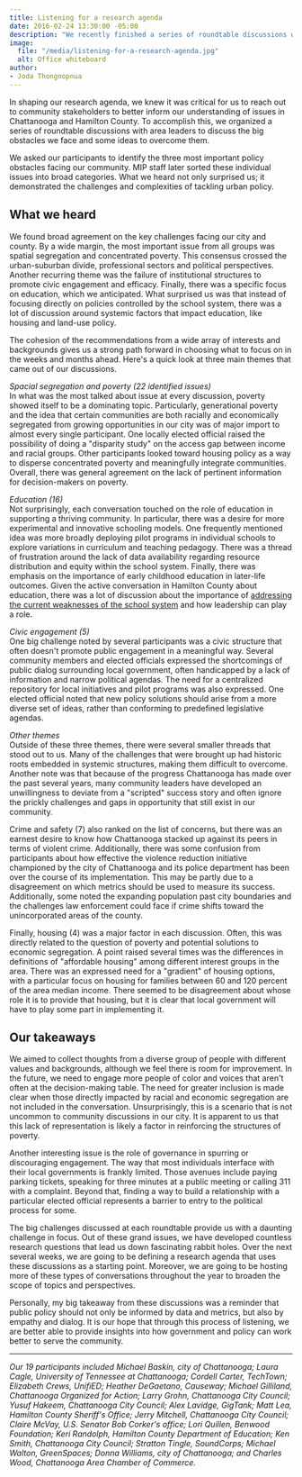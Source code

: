 ```yaml
---
title: Listening for a research agenda
date: 2016-02-24 13:30:00 -05:00
description: "We recently finished a series of roundtable discussions with community leaders to help shape our research agenda."
image:
  file: "/media/listening-for-a-research-agenda.jpg"
  alt: Office whiteboard
author:
- Joda Thongnopnua
---
```


In shaping our research agenda, we knew it was critical for us to reach out to community stakeholders to better inform our understanding of issues in Chattanooga and Hamilton County. To accomplish this, we organized a series of roundtable discussions with area leaders to discuss the big obstacles we face and some ideas to overcome them.

We asked our participants to identify the three most important policy obstacles facing our community. MIP staff later sorted these individual issues into broad categories. What we heard not only surprised us; it demonstrated the challenges and complexities of tackling urban policy.

## What we heard

We found broad agreement on the key challenges facing our city and county. By a wide margin, the most important issue from all groups was spatial segregation and concentrated poverty. This consensus crossed the urban-suburban divide, professional sectors and political perspectives. Another recurring theme was the failure of institutional structures to promote civic engagement and efficacy. Finally, there was a specific focus on education, which we anticipated. What surprised us was that instead of focusing directly on policies controlled by the school system, there was a lot of discussion around systemic factors that impact education, like housing and land-use policy.

The cohesion of the recommendations from a wide array of interests and backgrounds gives us a strong path forward in choosing what to focus on in the weeks and months ahead. Here's a quick look at three main themes that came out of our discussions.

_Spacial segregation and poverty (22 identified issues)_  
In what was the most talked about issue at every discussion, poverty showed itself to be a dominating topic. Particularly, generational poverty and the idea that certain communities are both racially and economically segregated from growing opportunities in our city was of major import to almost every single participant. One locally elected official raised the possibility of doing a  "disparity study" on the access gap between income and racial groups. Other participants looked toward housing policy as a way to disperse concentrated poverty and meaningfully integrate communities. Overall, there was general agreement on the lack of pertinent information for decision-makers on poverty.

_Education (16)_  
Not surprisingly, each conversation touched on the role of education in supporting a thriving community. In particular, there was a desire for more experimental and innovative schooling models. One frequently mentioned idea was more broadly deploying pilot programs in individual schools to explore variations in curriculum and teaching pedagogy. There was a thread of frustration around the lack of data availability regarding resource distribution and equity within the school system. Finally, there was emphasis on the importance of early childhood education in later-life outcomes. Given the active conversation in Hamilton County about education, there was a lot of discussion about the importance of [addressing the current weaknesses of the school system](http://www.timesfreepress.com/news/local/story/2015/dec/13/chattanooga-business-growth-local-applicants/340250/) and how leadership can play a role.

_Civic engagement (5)_  
One big challenge noted by several participants was a civic structure that often doesn't promote public engagement in a meaningful way. Several community members and elected officials expressed the shortcomings of public dialog surrounding local government, often handicapped by a lack of information and narrow political agendas. The need for a centralized repository for local initiatives and pilot programs was also expressed. One elected official noted that new policy solutions should arise from a more diverse set of ideas, rather than conforming to predefined legislative agendas.

_Other themes_  
Outside of these three themes, there were several smaller threads that stood out to us. Many of the challenges that were brought up had historic roots embedded in systemic structures, making them difficult to overcome. Another note was that because of the progress Chattanooga has made over the past several years, many community leaders have developed an unwillingness to deviate from a "scripted" success story and often ignore the prickly challenges and gaps in opportunity that still exist in our community.

Crime and safety (7) also ranked on the list of concerns, but there was an earnest desire to know how Chattanooga stacked up against its peers in terms of violent crime. Additionally, there was some confusion from participants about how effective the violence reduction initiative championed by the city of Chattanooga and its police department has been over the course of its implementation. This may be partly due to a disagreement on which metrics should be used to measure its success. Additionally, some noted the expanding population past city boundaries and the challenges law enforcement could face if crime shifts toward the unincorporated areas of the county.

Finally, housing (4) was a major factor in each discussion. Often, this was directly related to the question of poverty and potential solutions to economic segregation. A point raised several times was the differences in definitions of "affordable housing" among different interest groups in the area. There was an expressed need for a "gradient" of housing options, with a particular focus on housing for families between 60­ and 120 percent of the area median income. There seemed to be disagreement about whose role it is to provide that housing, but it is clear that local government will have to play some part in implementing it.

## Our takeaways

We aimed to collect thoughts from a diverse group of people with different values and backgrounds, although we feel there is room for improvement. In the future, we need to engage more people of color and voices that aren't often at the decision­-making table. The need for greater inclusion is made clear when those directly impacted by racial and economic segregation are not included in the conversation. Unsurprisingly, this is a scenario that is not uncommon to community discussions in our city. It is apparent to us that this lack of representation is likely a factor in reinforcing the structures of poverty.

Another interesting issue is the role of governance in spurring or discouraging engagement. The way that most individuals interface with their local governments is frankly limited. Those avenues include paying parking tickets, speaking for three minutes at a public meeting or calling 311 with a complaint. Beyond that, finding a way to build a relationship with a particular elected official represents a barrier to entry to the political process for some.

The big challenges discussed at each roundtable provide us with a daunting challenge in focus. Out of these grand issues, we have developed countless research questions that lead us down fascinating rabbit holes. Over the next several weeks, we are going to be defining a research agenda that uses these discussions as a starting point. Moreover, we are going to be hosting more of these types of conversations throughout the year to broaden the scope of topics and perspectives.

Personally, my big takeaway from these discussions was a reminder that public policy should not only be informed by data and metrics, but also by empathy and dialog. It is our hope that through this process of listening, we are better able to provide insights into how government and policy can work better to serve the community.

---

_Our 19 participants included Michael Baskin, city of Chattanooga; Laura Cagle, University of Tennessee at Chattanooga; Cordell Carter, TechTown; Elizabeth Crews, Unifi­ED; Heather DeGaetano, Causeway; Michael Gilliland, Chattanooga Organized for Action; Larry Grohn, Chattanooga City Council; Yusuf Hakeem, Chattanooga City Council; Alex Lavidge, GigTank; Matt Lea, Hamilton County Sheriff's Office; Jerry Mitchell, Chattanooga City Council; Claire McVay, U.S. Senator Bob Corker's office; Lori Quillen, Benwood Foundation; Keri Randolph, Hamilton County Department of Education; Ken Smith, Chattanooga City Council; Stratton Tingle, SoundCorps; Michael Walton, GreenSpaces; Donna Williams, city of Chattanooga; and Charles Wood, Chattanooga Area Chamber of Commerce._